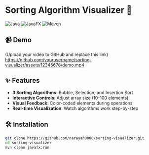 
# Sorting Algorithm Visualizer 🚀

![Java](https://img.shields.io/badge/Java-19-blue)
![JavaFX](https://img.shields.io/badge/JavaFX-19-orange)
![Maven](https://img.shields.io/badge/Maven-3.10.1-green)

## 📹 Demo 
(Upload your video to GitHub and replace this link)
https://github.com/yourusername/sorting-visualizer/assets/12345678/demo.mp4

## ✨ Features
- **3 Sorting Algorithms**: Bubble, Selection, and Insertion Sort
- **Interactive Controls**: Adjust array size (10-100 elements)
- **Visual Feedback**: Color-coded elements during operations
- **Real-time Visualization**: Watch algorithms work step-by-step

## 🛠️ Installation
```bash
git clone https://github.com/narayan0000/sorting-visualizer.git
cd sorting-visualizer
mvn clean javafx:run
```
